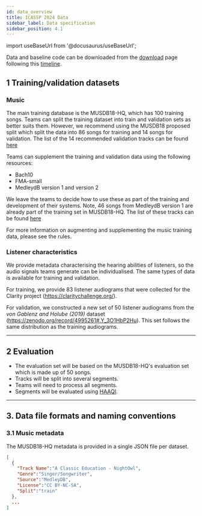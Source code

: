 ```yaml
---
id: data_overview
title: ICASSP 2024 Data
sidebar_label: Data specification
sidebar_position: 4.1
---
```


import useBaseUrl from '@docusaurus/useBaseUrl';

Data and baseline code can be downloaded from the [download](../take_part/download) page following this [timeline](../key_dates).


## 1 Training/validation datasets

### Music

The main training database is the MUSDB18-HQ, which has 100 training songs.
Teams can split the training dataset into train and validation sets as better suits them.
However, we recommend using the MUSDB18 proposed split which split the data into 86 songs for training and 14 songs for validation.
The list of the 14 recommended validation tracks can be found [here](./tracks_details#1-recommended-validation-set) 

Teams can supplement the training and validation data using the following resources:

- Bach10
- FMA-small
- MedleydB version 1 and version 2

We leave the teams to decide how to use these as part of the training and development of their systems. 
Note, 46 songs from MedleydB version 1 are already part of the training set in MUSDB18-HQ.
The list of these tracks can be found [here](./tracks_details#tracks-from-medleydb-contained-in-musdb18-hq)

For more information on augmenting and supplementing the music training data, please see the rules.

### Listener characteristics

We provide metadata characterising the hearing abilities of listeners, 
so the audio signals teams generate can be individualised. The same types of data is available for training and validation.

For training, we provide 83 listener audiograms that were collected for the Clarity project (https://claritychallenge.org/).

For validation, we constructed a new set of 50 listener audiograms from the _von Gablenz and Holube (2019)_
dataset (https://zenodo.org/record/4995261#.Y_3O1HbP2Hu). This set follows the same distribution as the training audiograms.

***

## 2 Evaluation

- The evaluation set will be based on the MUSDB18-HQ's evaluation set which is made up of 50 songs.
- Tracks will be split into several segments.
- Teams will need to process all segments.
- Segments will be evaluated using [HAAQI](../../learning_resources/Hearing_aid_processing/edu_HAP_HA_processed_speech).

***

## 3. Data file formats and naming conventions

### 3.1 Music metadata

The MUSDB18-HQ metadata is provided in a single JSON file per dataset.


```json
[
  {
    "Track Name":"A Classic Education - NightOwl",
    "Genre":"Singer/Songwriter",
    "Source":"MedleyDB",
    "License":"CC BY-NC-SA",
    "Split":"train"
  },
  ...
]
```
